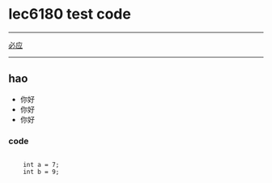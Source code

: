 # lec6180 test code 

***
[必应](https://cn.bing.com/?FORM=Z9FD1)
***
## hao
  * 你好
  * 你好
  * 你好
### code
<pre><code>
    int a = 7;
    int b = 9;
</code></pre>









